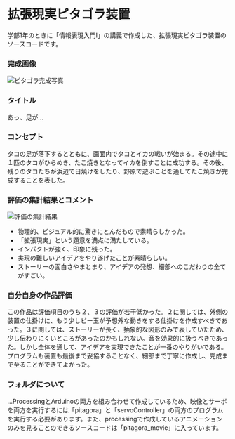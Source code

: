 # 拡張現実ピタゴラ装置
学部1年のときに「情報表現入門Ⅰ」の講義で作成した、拡張現実ピタゴラ装置のソースコードです。

### 完成画像
![ピタゴラ完成写真](https://user-images.githubusercontent.com/50357319/121623014-e7130800-caa9-11eb-8b71-abe71e4cd521.jpeg)


### タイトル
あっ、足が…

### コンセプト 
タコの足が落下するとともに、画面内でタコとイカの戦いが始まる。その途中に１匹のタコがひらめき、たこ焼きとなってイカを倒すことに成功する。その後、残りのタコたちが浜辺で日焼けをしたり、野原で遊ぶことを通してたこ焼きが完成することを表した。

### 評価の集計結果とコメント
![評価の集計結果](https://user-images.githubusercontent.com/50357319/121623824-5f2dfd80-caab-11eb-94c1-0dd4e785fd5f.png)

- 物理的、ビジュアル的に驚きにとんだもので素晴らしかった。
- 「拡張現実」という題意を満点に満たしている。
- インパクトが強く、印象に残った。
- 実現の難しいアイデアをやり遂げたことが素晴らしい。
- ストーリーの面白さやまとまり、アイデアの発想、細部へのこだわりの全てがすごい。

### 自分自身の作品評価
この作品は評価項目のうち２、３の評価が若干低かった。２に関しては、外側の装置の仕掛けに、もう少しビー玉が予想外な動きをする仕掛けを作成すべきであった。３に関しては、ストーリーが長く、抽象的な図形のみで表していたため、少し伝わりにくいところがあったのかもしれない。音を効果的に扱うべきであった。しかし全体を通して、アイデアを実現できたことが一番のやりがいである。プログラムも装置も最後まで妥協することなく、細部まで丁寧に作成し、完成まで至ることができてよかった。

### フォルダについて
...ProcessingとArduinoの両方を組み合わせて作成しているため、映像とサーボを両方を実行するには「pitagora」と「servoController」の両方のプログラムを実行する必要があります。また、processingで作成しているアニメーションのみを見ることのできるソースコードは「pitagora_movie」に入っています。
